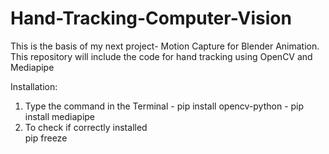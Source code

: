 # Hand-Tracking-Computer-Vision
This is the basis of my next project- Motion Capture for Blender Animation. This repository will include the code for hand tracking using OpenCV and Mediapipe

Installation:  
  1. Type the command in the Terminal
    - pip install opencv-python 
    - pip install mediapipe
  2. To check if correctly installed <br>
     pip freeze

